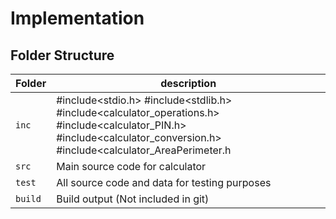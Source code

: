# Implementation

## Folder Structure
Folder        | description
--------------| ----------------------------------------------
`inc`         | #include<stdio.h>  #include<stdlib.h>  #include<calculator_operations.h>  #include<calculator_PIN.h> #include<calculator_conversion.h>  #include<calculator_AreaPerimeter.h              
`src`         | Main source code for calculator
`test`        | All source code and data for testing purposes
`build`       | Build output (Not included in git)
